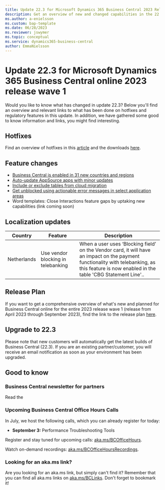 ```yaml
---
title: Update 22.3 for Microsoft Dynamics 365 Business Central 2023 Release Wave 1
description: Get an overview of new and changed capabilities in the 22.3 update of Business Central online, which is part of 2023 release wave 1.
ms.author: a-enielsson
ms.custom: bap-template
ms.date: 06/28/2023
ms.reviewer: jswymer
ms.topic: conceptual
ms.service: dynamics365-business-central
author: EmmaNielsson
---
```


# Update 22.3 for Microsoft Dynamics 365 Business Central online 2023 release wave 1

Would you like to know what has changed in update 22.3? Below you'll find an overview and relevant links to what has been done on hotfixes and regulatory features in this update. In addition, we have gathered some good to know information and links, you might find interesting.

## Hotfixes

Find an overview of hotfixes in this [article](https://support.microsoft.com/help/5029057) and the downloads [here](https://aka.ms/BCDownload).

## Feature changes

- [Business Central is enabled in 31 new countries and regions](/dynamics365/release-plan/2023wave1/smb/dynamics365-business-central/supporting-more-countriesregions)
- [Auto-update AppSource apps with minor updates](/dynamics365/release-plan/2023wave1/smb/dynamics365-business-central/experience-improved-app-management-settings)
- [Include or exclude tables from cloud migration](/dynamics365/release-plan/2023wave1/smb/dynamics365-business-central/include-or-exclude-tables-cloud-migration)
- [Get unblocked using actionable error messages in select application areas](/dynamics365/release-plan/2023wave1/smb/dynamics365-business-central/get-unblocked-using-actionable-error-messages-select-application-areas)
- Word templates: Close Interactions feature gaps by uptaking new capabilities (link coming soon)


## Localization updates

| Country| Feature  |Description|
|-------------|--------------|--------------|
| Netherlands | Use vendor blocking in telebanking | When a user uses ‘Blocking field’ on the Vendor card, it will have an impact on the payment functionality with telebanking, as this feature is now enabled in the table 'CBG Statement Line'.. |


## Release Plan

If you want to get a comprehensive overview of what's new and planned for Business Central online for the entire 2023 release wave 1 (release from April 2023 through September 2023), find the link to the release plan [here](https://aka.ms/BCReleasePlan).

## Upgrade to 22.3

Please note that new customers will automatically get the latest builds of Business Central (22.3). If you are an existing partner/customer, you will receive an email notification as soon as your environment has been upgraded.

## Good to know

### Business Central newsletter for partners  
Read the 


### Upcoming Business Central Office Hours Calls

In July, we host the following calls, which you can already register for today:

- **September 3:** Performance Troubleshooting Tools

Register and stay tuned for upcoming calls: [aka.ms/BCOfficeHours](https://aka.ms/BCOfficeHours).

Watch on-demand recordings: [aka.ms/BCOfficeHoursRecordings](https://aka.ms/BCOfficeHoursRecordings). 

### Looking for an aka.ms link?  
Are you looking for an aka.ms link, but simply can't find it? Remember that you can find all aka.ms links on [aka.ms/BCLinks](https://aka.ms/BCLinks). Don't forget to bookmark it!
